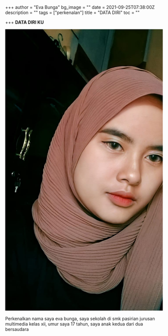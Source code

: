 +++
author = "Eva Bunga"
bg_image = ""
date = 2021-09-25T07:38:00Z
description = ""
tags = ["perkenalan"]
title = "DATA DIRI"
toc = ""

+++
**DATA DIRI KU**

![](/uploads/whatsapp-image-2021-09-25-at-04-50-56.jpeg)

Perkenalkan nama saya eva bunga, saya sekolah di smk pasirian jurusan multimedia kelas xii, umur saya 17 tahun, saya anak kedua dari dua bersaudara